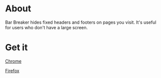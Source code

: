 # About
Bar Breaker hides fixed headers and footers on pages you visit. It's useful for users who don't have a large screen.

# Get it
[Chrome](https://chrome.google.com/webstore/detail/bar-breaker/fmodbndjaadpjghkfompcdfdjlkpjjoi)

[Firefox](https://addons.mozilla.org/en-US/firefox/addon/bar-breaker/)